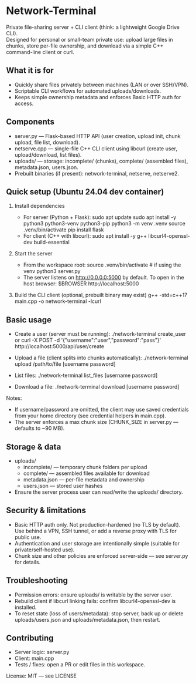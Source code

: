 # Network-Terminal

Private file-sharing server + CLI client (think: a lightweight Google Drive CLI).  
Designed for personal or small-team private use: upload large files in chunks, store per-file ownership, and download via a simple C++ command-line client or curl.

## What it is for
- Quickly share files privately between machines (LAN or over SSH/VPN).
- Scriptable CLI workflows for automated uploads/downloads.
- Keeps simple ownership metadata and enforces Basic HTTP auth for access.

## Components
- server.py — Flask-based HTTP API (user creation, upload init, chunk upload, file list, download).
- netserve.cpp — single-file C++ CLI client using libcurl (create user, upload/download, list files).
- uploads/ — storage: incomplete/ (chunks), complete/ (assembled files), metadata.json, users.json.
- Prebuilt binaries (if present): network-terminal, netserve, netserve2.

## Quick setup (Ubuntu 24.04 dev container)
1. Install dependencies
   - For server (Python + Flask):
     sudo apt update
     sudo apt install -y python3 python3-venv python3-pip
     python3 -m venv .venv
     source .venv/bin/activate
     pip install flask
   - For client (C++ with libcurl):
     sudo apt install -y g++ libcurl4-openssl-dev build-essential

2. Start the server
   - From the workspace root:
     source .venv/bin/activate   # if using the venv
     python3 server.py
   - The server listens on http://0.0.0.0:5000 by default. To open in the host browser:
     $BROWSER http://localhost:5000

3. Build the CLI client (optional, prebuilt binary may exist)
   g++ -std=c++17 main.cpp -o network-terminal -lcurl

## Basic usage
- Create a user (server must be running):
  ./network-terminal create_user <username> <password>
  or
  curl -X POST -d '{"username":"user","password":"pass"}' http://localhost:5000/api/user/create

- Upload a file (client splits into chunks automatically):
  ./network-terminal upload /path/to/file [username password]

- List files:
  ./network-terminal list_files [username password]

- Download a file:
  ./network-terminal download <filename> <outpath> [username password]

Notes:
- If username/password are omitted, the client may use saved credentials from your home directory (see credential helpers in main.cpp).
- The server enforces a max chunk size (CHUNK_SIZE in server.py — defaults to ~90 MB).

## Storage & data
- uploads/
  - incomplete/ — temporary chunk folders per upload
  - complete/ — assembled files available for download
  - metadata.json — per-file metadata and ownership
  - users.json — stored user hashes
- Ensure the server process user can read/write the uploads/ directory.

## Security & limitations
- Basic HTTP auth only. Not production-hardened (no TLS by default). Use behind a VPN, SSH tunnel, or add a reverse proxy with TLS for public use.
- Authentication and user storage are intentionally simple (suitable for private/self-hosted use).
- Chunk size and other policies are enforced server-side — see server.py for details.

## Troubleshooting
- Permission errors: ensure uploads/ is writable by the server user.
- Rebuild client if libcurl linking fails: confirm libcurl4-openssl-dev is installed.
- To reset state (loss of users/metadata): stop server, back up or delete uploads/users.json and uploads/metadata.json, then restart.

## Contributing
- Server logic: server.py
- Client: main.cpp
- Tests / fixes: open a PR or edit files in this workspace.

License: MIT — see LICENSE
